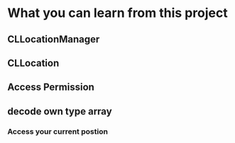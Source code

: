 # What you can learn from this project

## CLLocationManager
## CLLocation
## Access Permission

## decode own type array


### Access your current postion
